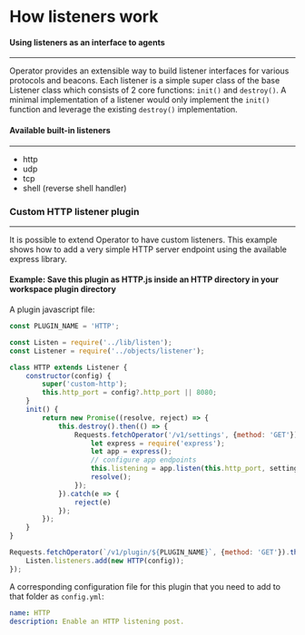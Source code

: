 # How listeners work

#### Using listeners as an interface to agents

---

Operator provides an extensible way to build listener interfaces for various protocols and beacons. Each listener is a simple
super class of the base Listener class which consists of 2 core functions: `init()` and `destroy()`. A minimal implementation
of a listener would only implement the `init()` function and leverage the existing `destroy()` implementation.

#### Available built-in listeners

---

- http
- udp
- tcp
- shell (reverse shell handler)

### Custom HTTP listener plugin

---

It is possible to extend Operator to have custom listeners. This example shows how to add a very simple HTTP server endpoint
using the available express library.

#### Example: Save this plugin as HTTP.js inside an HTTP directory in your workspace plugin directory

A plugin javascript file:

```javascript
const PLUGIN_NAME = 'HTTP';

const Listen = require('../lib/listen');
const Listener = require('../objects/listener');

class HTTP extends Listener {
    constructor(config) {
        super('custom-http');
        this.http_port = config?.http_port || 8080;
    }
    init() {
        return new Promise((resolve, reject) => {
            this.destroy().then(() => {
                Requests.fetchOperator('/v1/settings', {method: 'GET'}).then(res => res.json()).then(settings => {
                    let express = require('express');
                    let app = express();
                    // configure app endpoints
                    this.listening = app.listen(this.http_port, settings.server, () => {});
                    resolve();
                });
            }).catch(e => {
                reject(e)
            });
        });
    }
}

Requests.fetchOperator(`/v1/plugin/${PLUGIN_NAME}`, {method: 'GET'}).then(res => res.json()).then(config => {
    Listen.listeners.add(new HTTP(config));
});
```

A corresponding configuration file for this plugin that you need to add to that folder as `config.yml`:

```yml
name: HTTP
description: Enable an HTTP listening post.
```
